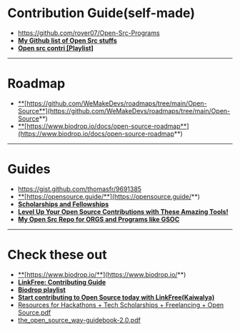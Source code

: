 # Contribution Guide(self-made)
- https://github.com/rover07/Open-Src-Programs
- [**My Github list of Open Src stuffs**](https://github.com/stars/rover07/lists/opensrc)
-  [**Open src contri [Playlist]**](https://youtube.com/playlist?list=PL9AedAKNmDw06p0YxqysCohJqxoIuBs3Z&si=vyVv8vPzTIr4vA_w)
---
# **Roadmap**
- [**](https://github.com/WeMakeDevs/roadmaps/tree/main/Open-Source)[https://github.com/WeMakeDevs/roadmaps/tree/main/Open-Source**](https://github.com/WeMakeDevs/roadmaps/tree/main/Open-Source**)
- [**](https://www.biodrop.io/docs/open-source-roadmap)[https://www.biodrop.io/docs/open-source-roadmap**](https://www.biodrop.io/docs/open-source-roadmap**)
---
# **Guides**
- https://gist.github.com/thomasfr/9691385
- [**](https://opensource.guide/)[https://opensource.guide/**](https://opensource.guide/**)
- **[Scholarships and Fellowships](https://doc.clickup.com/37467761/d/h/13qdkh-84/35eb87880124978/13qdkh-104)**
- **[Level Up Your Open Source Contributions with These Amazing Tools!](https://deepakrudrapaul.hashnode.dev/level-up-your-open-source-contributions-with-these-amazing-tools#clk4am6v40caafgnv2zwxcb6m)**
- [**My Open Src Repo for ORGS and Programs like GSOC**](https://github.com/rover07/OpenSrc)
---
<!--
# **Articles**
- [**](https://dev.to/opensauced/how-to-participate-in-hackoberfest-13hm)[https://dev.to/opensauced/how-to-participate-in-hackoberfest-13hm**](https://dev.to/opensauced/how-to-participate-in-hackoberfest-13hm**)
- [**](https://medium.com/@pratikbaid3/gsoc-2021-ccextractor-flood-mobile-55a51289cc6a)[https://medium.com/@pratikbaid3/gsoc-2021-ccextractor-flood-mobile-55a51289cc6a**](https://medium.com/@pratikbaid3/gsoc-2021-ccextractor-flood-mobile-55a51289cc6a**)
- [**](https://medium.com/@pratikbaid3/baking-open-source-into-your-learning-process-57133cc584c1)[https://medium.com/@pratikbaid3/baking-open-source-into-your-learning-process-57133cc584c1**](https://medium.com/@pratikbaid3/baking-open-source-into-your-learning-process-57133cc584c1**)
-->

# **Check these out**
- [**](https://www.biodrop.io/)[https://www.biodrop.io/**](https://www.biodrop.io/**)
- **[LinkFree: Contributing Guide](https://youtu.be/dfeSpGd8leU?si=xiNP0TykioW5VPYz)**
- [**Biodrop playlist**](https://youtube.com/playlist?list=PL4lTrYcDuAfyU0fJcCGLm5r-hM_rqXaxd&si=3Ku3vr3QxahRp4Wu)
- **[Start contributing to Open Source today with LinkFree(Kaiwalya)](https://youtu.be/ugPBOZzPBdo?si=5jbHI7FP0uAnVlQG)**
- [Resources for Hackathons + Tech Scholarships + Freelancing + Open Source.pdf](https://prod-files-secure.s3.us-west-2.amazonaws.com/80fadc12-4064-438c-9a8c-8e4a42c1d953/9ceee189-ee09-424c-bd36-d9eba759a317/Resources_for_Hackathons__Tech_Scholarships__Freelancing__Open_Source.pdf)
- [the_open_source_way-guidebook-2.0.pdf](https://prod-files-secure.s3.us-west-2.amazonaws.com/80fadc12-4064-438c-9a8c-8e4a42c1d953/2160379e-9e78-491b-a453-5334e48ca268/the_open_source_way-guidebook-2.0.pdf)